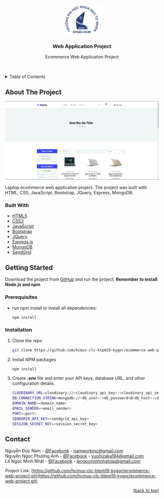 <!-- PROJECT LOGO -->
<br />
<div align="center">
  <a href="https://github.com/namworkmc/Project-A-star-Path-Finding">
    <img src="images/logo.png" alt="Logo" width="25%">
  </a>

<h3 align="center">Web Application Project</h3>

  <p align="center">
    Ecommerce Web Application Project
    <br />
    <br />
    <br />
  </p>
</div>



<!-- TABLE OF CONTENTS -->
<details>
  <summary>Table of Contents</summary>
  <ol>
    <li>
      <a href="#about-the-project">About The Project</a>
      <ul>
        <li><a href="#built-with">Built With</a></li>
      </ul>
    </li>
    <li>
      <a href="#getting-started">Getting Started</a>
      <ul>
        <li><a href="#prerequisites">Prerequisites</a></li>
        <li><a href="#installation">Installation</a></li>
      </ul>
    </li>
    <li><a href="#usage">Usage</a></li>
    <li><a href="#idea">Idea</a></li>
    <li><a href="#contact">Contact</a></li>
  </ol>
</details>



<!-- ABOUT THE PROJECT -->
<a id="about-the-project"></a>

## About The Project

[![Product Name Screen Shot][product-screenshot]](https://github.com/namworkmc/Java-Dictionary-Application/blob/main/images/img.png?raw=true)

Laptop ecommerce web application project. The project was built with HTML, CSS, JavaScript, Bootstrap, JQuery, Express,
MongoDB.

<a id="built-with"></a>

### Built With

- [HTML5](https://developer.mozilla.org/en-US/docs/Web/Guide/HTML/HTML5)
- [CSS3](https://developer.mozilla.org/en-US/docs/Web/CSS/CSS3)
- [JavaScript](https://developer.mozilla.org/en-US/docs/Web/JavaScript)
- [Bootstrap](https://getbootstrap.com/)
- [JQuery](https://jquery.com/)
- [Express.js](https://expressjs.com/)
- [MongoDB](https://www.mongodb.com/)
- [SendGrid](https://sendgrid.com/)

<!-- GETTING STARTED -->
<a id="getting-started"></a>

## Getting Started

Download the project from [GitHub](https://github.com/hcmus-clc-ktpm19-kygor/ecommerce-web-project) and run the project.
**Remember to install Node.js and npm**

<a id="prerequisites"></a>

### Prerequisites

- run npm install to install all dependencies:
   ```sh
   npm install
   ```

<a id="installation"></a>

### Installation

1. Clone the repo
   ```sh
   git clone https://github.com/hcmus-clc-ktpm19-kygor/ecommerce-web-project.git
   ```
2. Install NPM packages
   ```sh
   npm install
   ```
3. Create **.env** file and enter your API keys, database URL, and other configuration details.
   ```sh
   CLOUDINARY_URL=cloudinary://<cloudinary_api_key>:<cloudinary_api_secret>@<cloudinary_name>
   DB_CONNECTION_STRING=mongodb://<db_user>:<db_password>@<db_host>:<db_port>/<db_name>
   DOMAIN_NAME=<domain_name>
   EMAIL_SENDER=<email_sender>
   PORT=<port>
   SENDGRID_API_KEY=<sendgrid_api_key>
   SESSION_SECRET_KEY=<session_secret_key>
   ```
<!-- CONTACT -->
<a id="contact"></a>

## Contact

Nguyễn Đức Nam - [@Facebook](https://www.facebook.com/DucNamHCMUS) - namworkmc@gmail.com<br>
Nguyễn Ngọc Phương Anh - [@Facebook](https://www.facebook.com/zlou.lulu) - yuuhizaka194@gmail.com<br>
Lê Ngọc Minh Nhật - [@Facebook](https://www.facebook.com/profile.php?id=100050103259038) - lengocminhnhatntp@gmail.com

Project
Link: [https://github.com/hcmus-clc-ktpm19-kygor/ecommerce-web-project.git](https://github.com/hcmus-clc-ktpm19-kygor/ecommerce-web-project.git)

<p align="right">(<a href="#top">back to top</a>)</p>


[contributors-shield]: https://img.shields.io/github/contributors/othneildrew/Best-README-Template.svg?style=for-the-badge

[contributors-url]: https://github.com/othneildrew/Best-README-Template/graphs/contributors

[forks-shield]: https://img.shields.io/github/forks/othneildrew/Best-README-Template.svg?style=for-the-badge

[forks-url]: https://github.com/othneildrew/Best-README-Template/network/members

[stars-shield]: https://img.shields.io/github/stars/othneildrew/Best-README-Template.svg?style=for-the-badge

[stars-url]: https://github.com/othneildrew/Best-README-Template/stargazers

[issues-shield]: https://img.shields.io/github/issues/othneildrew/Best-README-Template.svg?style=for-the-badge

[issues-url]: https://github.com/othneildrew/Best-README-Template/issues

[license-shield]: https://img.shields.io/github/license/othneildrew/Best-README-Template.svg?style=for-the-badge

[license-url]: https://github.com/othneildrew/Best-README-Template/blob/master/LICENSE.txt

[linkedin-shield]: https://img.shields.io/badge/-LinkedIn-black.svg?style=for-the-badge&logo=linkedin&colorB=555

[linkedin-url]: https://linkedin.com/in/othneildrew

[product-screenshot]: images/img.png
